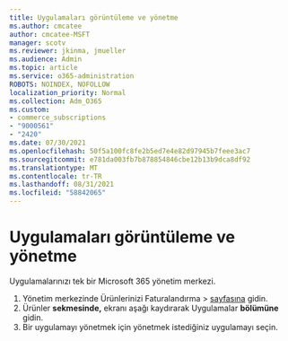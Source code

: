 ```yaml
---
title: Uygulamaları görüntüleme ve yönetme
ms.author: cmcatee
author: cmcatee-MSFT
manager: scotv
ms.reviewer: jkinma, jmueller
ms.audience: Admin
ms.topic: article
ms.service: o365-administration
ROBOTS: NOINDEX, NOFOLLOW
localization_priority: Normal
ms.collection: Adm_O365
ms.custom:
- commerce_subscriptions
- "9000561"
- "2420"
ms.date: 07/30/2021
ms.openlocfilehash: 50f5a100fc8fe2b5ed7e4e82d97945b7feee3ac7
ms.sourcegitcommit: e781da003fb7b878854846cbe12b13b9dca8df92
ms.translationtype: MT
ms.contentlocale: tr-TR
ms.lasthandoff: 08/31/2021
ms.locfileid: "58842065"
---
```

# <a name="how-to-view-and-manage-apps"></a>Uygulamaları görüntüleme ve yönetme

Uygulamalarınızı tek bir Microsoft 365 yönetim merkezi.

1. Yönetim merkezinde Ürünlerinizi Faturalandırma   >  [sayfasına](https://go.microsoft.com/fwlink/p/?linkid=842054) gidin.
2. Ürünler **sekmesinde,** ekranı aşağı kaydırarak Uygulamalar **bölümüne** gidin.
3. Bir uygulamayı yönetmek için yönetmek istediğiniz uygulamayı seçin.